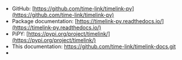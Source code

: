 
- GitHub: [https://github.com/time-link/timelink-py](https://github.com/time-link/timelink-py)
- Package documentation: [https://timelink-py.readthedocs.io/](https://timelink-py.readthedocs.io/)
- PiPY: [https://pypi.org/project/timelink/](https://pypi.org/project/timelink/)
- This documentation: https://github.com/time-link/timelink-docs.git 
- 

